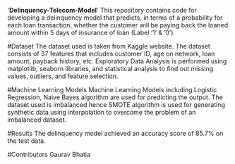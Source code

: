 '**Delinquency-Telecom-Model**'
This repository contains code for developing a delinquency model that predicts, in terms of a probability for each loan transaction, whether the customer will be paying back the loaned amount within 5 days of insurance of loan (Label ‘1’ & ’0’).

#Dataset
The dataset used is taken from Kaggle website.
The dataset consists of 37 features that includes customer ID, age on network, loan amount, payback history, etc. Exploratory Data Analysis is performed using matplotlib, seaborn libraries, and statistical analysis to find out missing values, outliers, and feature selection.

#Machine Learning Models
Machine Learning Models including Logistic Regression, Naive Bayes algorithm are used for predicting the output. The dataset used is imbalanced hence SMOTE algorithm is used for generating synthetic data using interpolation to overcome the problem of an imbalanced dataset.

#Results
The delinquency model achieved an accuracy score of 85.7% on the test data.

#Contributors
Gaurav Bhatia
